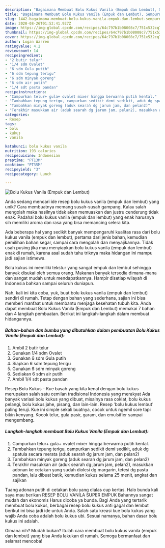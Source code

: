 ```yaml
---
description: "Bagaimana Membuat Bolu Kukus Vanila (Empuk dan Lembut), Sempurna"
title: "Bagaimana Membuat Bolu Kukus Vanila (Empuk dan Lembut), Sempurna"
slug: 1442-bagaimana-membuat-bolu-kukus-vanila-empuk-dan-lembut-sempurna
date: 2020-08-26T01:52:41.927Z
image: https://img-global.cpcdn.com/recipes/64c797b1b08008c7/751x532cq70/bolu-kukus-vanila-empuk-dan-lembut-foto-resep-utama.jpg
thumbnail: https://img-global.cpcdn.com/recipes/64c797b1b08008c7/751x532cq70/bolu-kukus-vanila-empuk-dan-lembut-foto-resep-utama.jpg
cover: https://img-global.cpcdn.com/recipes/64c797b1b08008c7/751x532cq70/bolu-kukus-vanila-empuk-dan-lembut-foto-resep-utama.jpg
author: Logan Warren
ratingvalue: 4.2
reviewcount: 14
recipeingredient:
- "2 butir telur"
- "1/4 sdm Ovalet"
- "6 sdm Gula putih"
- "6 sdm tepung terigu"
- "6 sdm minyak goreng"
- "6 sdm air putih"
- "1/4 sdt pasta pandan"
recipeinstructions:
- "Campurkan telur+ gula+ ovalet mixer hingga berwarna putih kental."
- "Tambahkan tepung terigu, campurkan sedikit demi sedikit, aduk dg spatula secara merata (aduk searah dg jarum jam, dan pelan2)"
- "Tambahkan minyak goreng (aduk searah dg jarum jam, dan pelan2)"
- "Terakhir masukkan air (aduk searah dg jarum jam, pelan2), masukkan adonan ke cetakan yang sudah diolesi dg margarin, tetesi dg pasta pandan, lalu dibuat batik, kemudian kukus selama 25 menit, angkat dan sajikan"
categories:
- Resep
tags:
- bolu
- kukus
- vanila

katakunci: bolu kukus vanila 
nutrition: 193 calories
recipecuisine: Indonesian
preptime: "PT13M"
cooktime: "PT35M"
recipeyield: "3"
recipecategory: Lunch

---
```



![Bolu Kukus Vanila (Empuk dan Lembut)](https://img-global.cpcdn.com/recipes/64c797b1b08008c7/751x532cq70/bolu-kukus-vanila-empuk-dan-lembut-foto-resep-utama.jpg)

Anda sedang mencari ide resep bolu kukus vanila (empuk dan lembut) yang unik? Cara membuatnya memang susah-susah gampang. Kalau salah mengolah maka hasilnya tidak akan memuaskan dan justru cenderung tidak enak. Padahal bolu kukus vanila (empuk dan lembut) yang enak harusnya sih memiliki aroma dan rasa yang bisa memancing selera kita.

Ada beberapa hal yang sedikit banyak mempengaruhi kualitas rasa dari bolu kukus vanila (empuk dan lembut), pertama dari jenis bahan, kemudian pemilihan bahan segar, sampai cara mengolah dan menyajikannya. Tidak usah pusing jika mau menyiapkan bolu kukus vanila (empuk dan lembut) enak di rumah, karena asal sudah tahu triknya maka hidangan ini mampu jadi sajian istimewa.

Bolu kukus ini memiliki tekstur yang sangat empuk dan lembut sehingga banyak disukai oleh semua orang. Makanan banyak tersedia dimana-mana dan sangat mudah untuk mendapatkannya. Hampir disetiap wilayah di Indonesia bahkan sampai seluruh duniapun.


Nah, kali ini kita coba, yuk, buat bolu kukus vanila (empuk dan lembut) sendiri di rumah. Tetap dengan bahan yang sederhana, sajian ini bisa memberi manfaat untuk membantu menjaga kesehatan tubuh kita. Anda dapat membuat Bolu Kukus Vanila (Empuk dan Lembut) memakai 7 bahan dan 4 langkah pembuatan. Berikut ini langkah-langkah dalam membuat hidangannya.

<!--inarticleads1-->

##### Bahan-bahan dan bumbu yang dibutuhkan dalam pembuatan Bolu Kukus Vanila (Empuk dan Lembut):

1. Ambil 2 butir telur
1. Gunakan 1/4 sdm Ovalet
1. Gunakan 6 sdm Gula putih
1. Siapkan 6 sdm tepung terigu
1. Gunakan 6 sdm minyak goreng
1. Sediakan 6 sdm air putih
1. Ambil 1/4 sdt pasta pandan


Resep Bolu Kukus - Kue basah yang kita kenal dengan bolu kukus merupakan salah satu cemilan tradisional Indonesia yang merakyat Ada banyak variasi bolu kukus yang dibuat, misalnya rasa coklat, bolu kukus pelangi, bolu kukus jahe, pisang, dan lain-lain. Resep &#39;bolu kukus lembut&#39; paling teruji. Kue ini simple sekali buatnya, cocok untuk ngemil sore tapi bikin kenyang. Kocok telur, gula pasir, garam, dan emulsifier sampai mengembang. 

<!--inarticleads2-->

##### Langkah-langkah membuat Bolu Kukus Vanila (Empuk dan Lembut):

1. Campurkan telur+ gula+ ovalet mixer hingga berwarna putih kental.
1. Tambahkan tepung terigu, campurkan sedikit demi sedikit, aduk dg spatula secara merata (aduk searah dg jarum jam, dan pelan2)
1. Tambahkan minyak goreng (aduk searah dg jarum jam, dan pelan2)
1. Terakhir masukkan air (aduk searah dg jarum jam, pelan2), masukkan adonan ke cetakan yang sudah diolesi dg margarin, tetesi dg pasta pandan, lalu dibuat batik, kemudian kukus selama 25 menit, angkat dan sajikan


Tuang adonan putih di cetakan bolu yang dialas cup kertas. Halo bunda kali saya mau berikan RESEP BOLU VANILA SUPER EMPUK Bahannya sangat mudah dan ekonomis Harus dicoba ya bunda. Bagi Anda yang tertarik membuat bolu kukus, berbagai resep bolu kukus anti gagal dan lembut berikut ini bisa jadi ide untuk Anda. Salah satu kreasi kue bolu kukus yang wajib Anda coba adalah bolu kukus ubi. Sesuai namanya, bahan dasar bolu kukus ini adalah. 

Gimana nih? Mudah bukan? Itulah cara membuat bolu kukus vanila (empuk dan lembut) yang bisa Anda lakukan di rumah. Semoga bermanfaat dan selamat mencoba!
